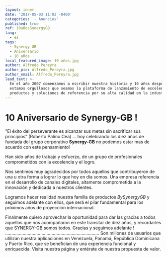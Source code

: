 ```yaml
---
layout: inner
date: '2017-05-03 11:02 -0400'
categories: '- Anuncios'
published: true
ref: 10añosSynergyGB
lang:
  - es
tags:
  - Synergy-GB
  - Aniversario
  - 10 años
local_featured_image: 10 años.jpg
author: Alfredo Pereyra
author_pic: Alfredo_Pereyra.jpg
author_email: Alfredo_Pereyra.jpg
lead_text: >-
  En el año 2007 comenzamos a escribir nuestra historia y 10 años después
  estamos orgullosos que seamos la plataforma de lanzamiento de excelentes
  productos y soluciones de referencia por su alta calidad en la industria.
---
```

# 10 Aniversario de Synergy-GB !

"El éxito del perseverante es alcanzar sus metas sin sacrificar sus principios” (Roberto Palmo Cea) ... hoy celebrando los diez años de fundada del grupo corporativo **Synergy-GB** no podemos estar mas de acuerdo con este pensamiento!

Han sido años de trabajo y esfuerzo, de un grupo de profesionales comprometidos con la excelencia y el logro.

Nos sentimos muy agradecidos por todos aquellos que contribuyeron de una u otra forma a lograr lo que hoy en día somos. Una empresa referencia en el desarrollo de canales digitales, altamente comprometida a la innovación y dedicada a nuestros clientes.

Logramos hacer realidad nuestra familia de productos _BySynergyGB_ y seguimos adelante con ellos, que será el pilar fundamental para los próximos años de proyección internacional.

Finalmente quiero aprovechar la oportunidad para dar las gracias a todos aquellos que nos acompañaron en este transitar de diez años, y recordarles que SYNERGY-GB somos todos. Gracias y seguimos adelante ! 
………………………………………………………………… 
Son millones de usuarios que utilizan nuestra aplicaciones en Venezuela, Panamá, República Dominicana y Puerto Rico, que se benefician de una experiencia funcional y enriquecida. 
Visita nuestra página y entérate de nuestra propuesta de valor.
